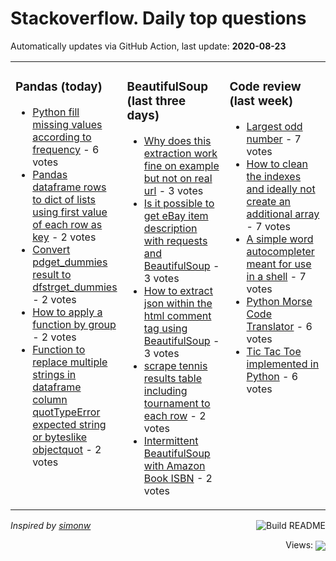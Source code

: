 # Stackoverflow. Daily top questions 

Automatically updates via GitHub Action, last update: **<!-- date starts -->2020-08-23<!-- date ends -->**


<table><tr><td valign="top" width="33%">

### Pandas (today)
<!-- pandas starts -->
* [Python fill missing values according to frequency](https://stackoverflow.com/questions/63548053/python-fill-missing-values-according-to-frequency) - 6 votes
* [Pandas dataframe rows to dict of lists using first value of each row as key](https://stackoverflow.com/questions/63548321/pandas-dataframe-rows-to-dict-of-lists-using-first-value-of-each-row-as-key) - 2 votes
* [Convert pdget_dummies result to dfstrget_dummies](https://stackoverflow.com/questions/63544536/convert-pd-get-dummies-result-to-df-str-get-dummies) - 2 votes
* [How to apply a function by group](https://stackoverflow.com/questions/63542618/how-to-apply-a-function-by-group) - 2 votes
* [Function to replace multiple strings in dataframe column  quotTypeError expected string or byteslike objectquot](https://stackoverflow.com/questions/63552071/function-to-replace-multiple-strings-in-dataframe-column-typeerror-expected) - 2 votes
<!-- pandas ends -->
</td><td valign="top" width="34%">


### BeautifulSoup (last three days)
<!-- beautifulsoup starts -->
* [Why does this extraction work fine on example but not on real url](https://stackoverflow.com/questions/63538180/why-does-this-extraction-work-fine-on-example-but-not-on-real-url) - 3 votes
* [Is it possible to get eBay item description with requests and BeautifulSoup](https://stackoverflow.com/questions/63531321/is-it-possible-to-get-ebay-item-description-with-requests-and-beautifulsoup) - 3 votes
* [How to extract json within the html comment tag using BeautifulSoup](https://stackoverflow.com/questions/63511163/how-to-extract-json-within-the-html-comment-tag-using-beautifulsoup) - 3 votes
* [scrape tennis results table including tournament to each row](https://stackoverflow.com/questions/63548631/scrape-tennis-results-table-including-tournament-to-each-row) - 2 votes
* [Intermittent BeautifulSoup with Amazon Book ISBN](https://stackoverflow.com/questions/63541601/intermittent-beautifulsoup-with-amazon-book-isbn) - 2 votes
<!-- beautifulsoup ends -->
</td><td valign="top" width="34%">


### Сode review (last week)
<!-- python starts -->
* [Largest odd number](https://codereview.stackexchange.com/questions/248102/largest-odd-number) - 7 votes
* [How to clean the indexes and ideally not create an additional array](https://codereview.stackexchange.com/questions/247981/how-to-clean-the-indexes-and-ideally-not-create-an-additional-array) - 7 votes
* [A simple word autocompleter meant for use in a shell](https://codereview.stackexchange.com/questions/248100/a-simple-word-autocompleter-meant-for-use-in-a-shell) - 7 votes
* [Python Morse Code Translator](https://codereview.stackexchange.com/questions/248068/python-morse-code-translator) - 6 votes
* [Tic Tac Toe implemented in Python](https://codereview.stackexchange.com/questions/248047/tic-tac-toe-implemented-in-python) - 6 votes
<!-- python ends -->
</td></tr></table>

<a href="https://github.com/hp0404/hp0404/actions"><img src="https://github.com/hp0404/hp0404/workflows/Build%20README/badge.svg" align="right" alt="Build README"></a> <p>*Inspired by  [simonw](https://github.com/simonw/simonw)*</p>

<div align="right">
<p></p> Views:
<img src="https://profile-counter.glitch.me/hp0404/count.svg" align="center">
</div>
